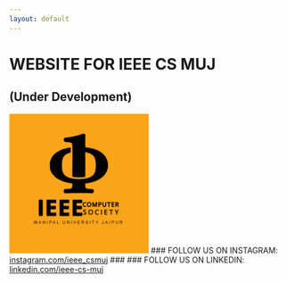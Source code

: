 ```yaml
---
layout: default
---
```


# WEBSITE FOR IEEE CS MUJ
## (Under Development)
<img src="assets/img/logo.png" alt="IEEE CS MUJ" width="250" height="250">
### FOLLOW US ON INSTAGRAM: 
<a href="https://www.instagram.com/ieee_csmuj">instagram.com/ieee_csmuj</a>
###
### FOLLOW US ON LINKEDIN:
<a href="https://www.linkedin.com/company/ieee-cs-muj/">linkedin.com/ieee-cs-muj</a>
